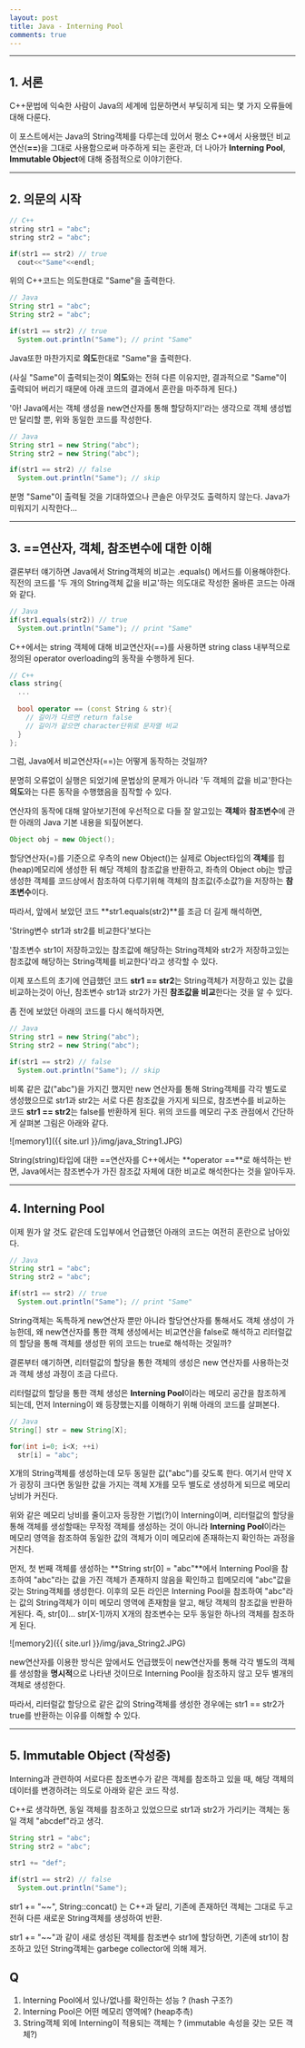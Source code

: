 ```yaml
---
layout: post
title: Java - Interning Pool
comments: true
---
```


----

## 1. 서론

C++문법에 익숙한 사람이 Java의 세계에 입문하면서 부딪히게 되는 몇 가지 오류들에 대해 다룬다.

이 포스트에서는 Java의 String객체를 다루는데 있어서 평소 C++에서 사용했던 비교연산(**==**)을 그대로 사용함으로써 마주하게 되는 혼란과, 더 나아가 **Interning Pool**, **Immutable Object**에 대해 중점적으로 이야기한다.

----

## 2. 의문의 시작

```cpp
// C++
string str1 = "abc";
string str2 = "abc";

if(str1 == str2) // true
  cout<<"Same"<<endl;
```
위의 C++코드는 의도한대로 "Same"을 출력한다.



```java
// Java
String str1 = "abc";
String str2 = "abc";

if(str1 == str2) // true
  System.out.println("Same"); // print "Same"
```
Java또한 마찬가지로 **의도**한대로 "Same"을 출력한다.

(사실 "Same"이 출력되는것이 **의도**와는 전혀 다른 이유지만, 결과적으로 "Same"이 출력되어 버리기 때문에 아래 코드의 결과에서 혼란을 마주하게 된다.)

'아! Java에서는 객체 생성을 new연산자를 통해 할당하지!'라는 생각으로 객체 생성법만 달리할 뿐, 위와 동일한 코드를 작성한다.



```java
// Java
String str1 = new String("abc");
String str2 = new String("abc");

if(str1 == str2) // false
  System.out.println("Same"); // skip
```
분명 "Same"이 출력될 것을 기대하였으나 콘솔은 아무것도 출력하지 않는다. Java가 미워지기 시작한다...


----

## 3. ==연산자, 객체, 참조변수에 대한 이해

결론부터 얘기하면 Java에서 String객체의 비교는 .equals() 메서드를 이용해야한다. 직전의 코드를 '두 개의 String객체 값을 비교'하는 의도대로 작성한 올바른 코드는 아래와 같다.
```java
// Java
if(str1.equals(str2)) // true
  System.out.println("Same"); // print "Same"
```

C++에서는 string 객체에 대해 비교연산자(==)를 사용하면 string class 내부적으로 정의된 operator overloading의 동작을 수행하게 된다.
```cpp
// C++
class string{
  ...
  
  bool operator == (const String & str){
    // 길이가 다르면 return false
    // 길이가 같으면 character단위로 문자열 비교
  }
};
```

그럼, Java에서 비교연산자(==)는 어떻게 동작하는 것일까?

분명히 오류없이 실행은 되었기에 문법상의 문제가 아니라 '두 객체의 값을 비교'한다는 **의도**와는 다른 동작을 수행했음을 짐작할 수 있다.

연산자의 동작에 대해 알아보기전에 우선적으로 다들 잘 알고있는 **객체**와 **참조변수**에 관한 아래의 Java 기본 내용을 되짚어본다.

```java
Object obj = new Object();
```

할당연산자(=)를 기준으로 우측의 new Object()는 실제로 Object타입의 **객체**를 힙(heap)메모리에 생성한 뒤 해당 객체의 참조값을 반환하고, 좌측의 Object obj는 방금 생성한 객체를 코드상에서 참조하여 다루기위해 객체의 참조값(주소값?)을 저장하는 **참조변수**이다.

따라서, 앞에서 보았던 코드 **str1.equals(str2)**를 조금 더 길게 해석하면,

'String변수 str1과 str2를 비교한다'보다는

'참조변수 str1이 저장하고있는 참조값에 해당하는 String객체와 str2가 저장하고있는 참조값에 해당하는 String객체를 비교한다'라고 생각할 수 있다.

이제 포스트의 초기에 언급했던 코드 **str1 == str2**는 String객체가 저장하고 있는 값을 비교하는것이 아닌, 참조변수 str1과 str2가 가진 **참조값을 비교**한다는 것을 알 수 있다.

좀 전에 보았던 아래의 코드를 다시 해석하자면,

```java
// Java
String str1 = new String("abc");
String str2 = new String("abc");

if(str1 == str2) // false
  System.out.println("Same"); // skip
```
비록 같은 값("abc")을 가지긴 했지만 new 연산자를 통해 String객체를 각각 별도로 생성했으므로 str1과 str2는 서로 다른 참조값을 가지게 되므로, 참조변수를 비교하는 코드 **str1 == str2**는 false를 반환하게 된다. 위의 코드를 메모리 구조 관점에서 간단하게 살펴본 그림은 아래와 같다.

![memory1]({{ site.url }}/img/java_String1.JPG)

String(string)타입에 대한 ==연산자를 C++에서는 **operator ==**로 해석하는 반면, Java에서는 참조변수가 가진 참조값 자체에 대한 비교로 해석한다는 것을 알아두자.

----

## 4. Interning Pool

이제 뭔가 알 것도 같은데 도입부에서 언급했던 아래의 코드는 여전히 혼란으로 남아있다.

```java
// Java
String str1 = "abc";
String str2 = "abc";

if(str1 == str2) // true
  System.out.println("Same"); // print "Same"
```
String객체는 독특하게 new연산자 뿐만 아니라 할당연산자를 통해서도 객체 생성이 가능한데, 왜 new연산자를 통한 객체 생성에서는 비교연산을 false로 해석하고 리터럴값의 할당을 통해 객체를 생성한 위의 코드는 true로 해석하는 것일까?

결론부터 얘기하면, 리터럴값의 할당을 통한 객체의 생성은 new 연산자를 사용하는것과 객체 생성 과정이 조금 다르다.

리터럴값의 할당을 통한 객체 생성은 **Interning Pool**이라는 메모리 공간을 참조하게 되는데, 먼저 Interning이 왜 등장했는지를 이해하기 위해 아래의 코드를 살펴본다.

```java
// Java
String[] str = new String[X];

for(int i=0; i<X; ++i)
  str[i] = "abc";
```
X개의 String객체를 생성하는데 모두 동일한 값("abc")를 갖도록 한다. 여기서 만약 X가 굉장히 크다면 동일한 값을 가지는 객체 X개를 모두 별도로 생성하게 되므로 메모리 낭비가 커진다.

위와 같은 메모리 낭비를 줄이고자 등장한 기법(?)이 Interning이며, 리터럴값의 할당을 통해 객체를 생성할때는 무작정 객체를 생성하는 것이 아니라 **Interning Pool**이라는 메모리 영역을 참조하여 동일한 값의 객체가 이미 메모리에 존재하는지 확인하는 과정을 거친다.

먼저, 첫 번째 객체를 생성하는 **String str[0] = "abc"**에서 Interning Pool을 참조하여 "abc"라는 값을 가진 객체가 존재하지 않음을 확인하고 힙메모리에 "abc"값을 갖는 String객체를 생성한다. 이후의 모든 라인은 Interning Pool을 참조하여 "abc"라는 값의 String객체가 이미 메모리 영역에 존재함을 알고, 해당 객체의 참조값을 반환하게된다. 즉, str[0]... str[X-1]까지 X개의 참조변수는 모두 동일한 하나의 객체를 참조하게 된다.

![memory2]({{ site.url }}/img/java_String2.JPG)

new연산자를 이용한 방식은 앞에서도 언급했듯이 new연산자를 통해 각각 별도의 객체를 생성함을 **명시적**으로 나타낸 것이므로 Interning Pool을 참조하지 않고 모두 별개의 객체로 생성한다.

따라서, 리터럴값 할당으로 같은 값의 String객체를 생성한 경우에는 str1 == str2가 true를 반환하는 이유를 이해할 수 있다.



----

## 5. Immutable Object (작성중)

Interning과 관련하여 서로다른 참조변수가 같은 객체를 참조하고 있을 때, 해당 객체의 데이터를 변경하려는 의도로 아래와 같은 코드 작성.

C++로 생각하면, 동일 객체를 참조하고 있었으므로 str1과 str2가 가리키는 객체는 동일 객체 "abcdef"라고 생각.

```java
String str1 = "abc";
String str2 = "abc";

str1 += "def";

if(str1 == str2) // false
  System.out.println("Same");
```

str1 += "~~", String::concat() 는 C++과 달리, 기존에 존재하던 객체는 그대로 두고 전혀 다른 새로운 String객체를 생성하여 반환.

str1 += "~~"과 같이 새로 생성된 객체를 참조변수 str1에 할당하면, 기존에 str1이 참조하고 있던 String객체는 garbege collector에 의해 제거.




## Q

1. Interning Pool에서 있나/없나를 확인하는 성능 ? (hash 구조?)
2. Interning Pool은 어떤 메모리 영역에? (heap추측)
3. String객체 외에 Interning이 적용되는 객체는 ? (immutable 속성을 갖는 모든 객체?) 
